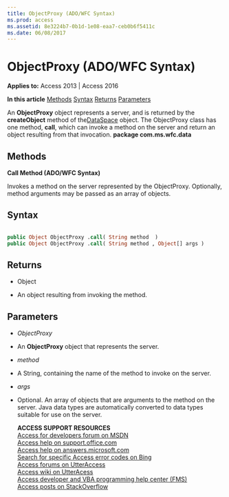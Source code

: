 ```yaml
---
title: ObjectProxy (ADO/WFC Syntax)
ms.prod: access
ms.assetid: 8e3224b7-0b1d-1e08-eaa7-ceb0b6f5411c
ms.date: 06/08/2017
---
```



# ObjectProxy (ADO/WFC Syntax)



**Applies to:** Access 2013 | Access 2016

 **In this article**
[Methods](#sectionSection0)
[Syntax](#sectionSection1)
[Returns](#sectionSection2)
[Parameters](#sectionSection3)


An  **ObjectProxy** object represents a server, and is returned by the **createObject** method of the[DataSpace](http://msdn.microsoft.com/library/7db181d5-422b-49fe-b6af-a20f5da520ff%28Office.15%29.aspx) object. The ObjectProxy class has one method, **call**, which can invoke a method on the server and return an object resulting from that invocation.
 **package com.ms.wfc.data**

## Methods
<a name="sectionSection0"> </a>


 **Call Method (ADO/WFC Syntax)**

Invokes a method on the server represented by the ObjectProxy. Optionally, method arguments may be passed as an array of objects.


## Syntax
<a name="sectionSection1"> </a>



```vb

public Object ObjectProxy .call( String method  ) 
public Object ObjectProxy .call( String method , Object[] args ) 
```


## Returns
<a name="sectionSection2"> </a>



- Object

- An object resulting from invoking the method.


## Parameters
<a name="sectionSection3"> </a>



- _ObjectProxy_

- An  **ObjectProxy** object that represents the server.

- _method_

- A String, containing the name of the method to invoke on the server.

- _args_

- Optional. An array of objects that are arguments to the method on the server. Java data types are automatically converted to data types suitable for use on the server.

  **ACCESS SUPPORT RESOURCES**<br>
  [Access for developers forum on MSDN](https://social.msdn.microsoft.com/Forums/office/en-US/home?forum=accessdev)<br>
  [Access help on support.office.com](https://support.office.com/search/results?query=Access)<br>
  [Access help on answers.microsoft.com](http://answers.microsoft.com/en-us/office/forum/access?page=1&;tab=question&;status=all&;auth=1)<br>
  [Search for specific Access error codes on Bing](http://www.bing.com/)<br>
  [Access forums on UtterAccess](http://www.utteraccess.com/forum/index.php?act=idx)<br>
  [Access wiki on UtterAcess](http://www.utteraccess.com/forum/index.php?act=idx)<br>
  [Access developer and VBA programming help center (FMS)](http://www.fmsinc.com/MicrosoftAccess/developer/)<br>
  [Access posts on StackOverflow](http://stackoverflow.com/questions/tagged/ms-access)


